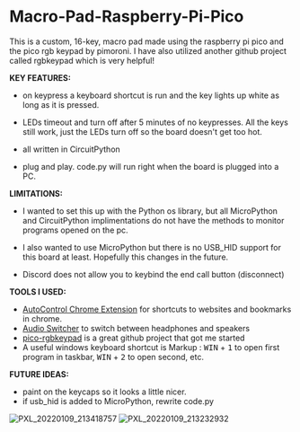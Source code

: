 # Macro-Pad-Raspberry-Pi-Pico
This is a custom, 16-key, macro pad made using the raspberry pi pico and the pico rgb keypad by pimoroni. I have also utilized another github project called rgbkeypad which is very helpful!



**KEY FEATURES:**

  * on keypress a keyboard shortcut is run and the key lights up white as long as it is pressed.
  
  * LEDs timeout and turn off after 5 minutes of no keypresses. All the keys still work, just the LEDs turn off so the board doesn't get too hot.
  
  * all written in CircuitPython
  
  * plug and play. code.py will run right when the board is plugged into a PC.



**LIMITATIONS:**
 
  * I wanted to set this up with the Python os library, but all MicroPython and CircuitPython implimentations do not have the methods to monitor programs opened on the pc.
  
  * I also wanted to use MicroPython but there is no USB_HID support for this board at least. Hopefully this changes in the future.
  
  * Discord does not allow you to keybind the end call button (disconnect)



**TOOLS I USED:**

  * [AutoControl Chrome Extension](https://chrome.google.com/webstore/detail/autocontrol-custom-shortc/lkaihdpfpifdlgoapbfocpmekbokmcfd/related) for shortcuts to websites and   bookmarks in chrome.
  * [Audio Switcher](https://audioswit.ch/er#download) to switch between headphones and speakers
  * [pico-rgbkeypad](https://github.com/martinohanlon/pico-rgbkeypad) is a great github project that got me started
  * A useful windows keyboard shortcut is Markup : <kbd>WIN</kbd> + <kbd>1</kbd> to open first program in taskbar, <kbd>WIN</kbd> + <kbd>2</kbd> to open second, etc.



**FUTURE IDEAS:**
 
  * paint on the keycaps so it looks a little nicer.
  * if usb_hid is added to MicroPython, rewrite code.py
 
![PXL_20220109_213418757](https://user-images.githubusercontent.com/65916505/148702096-f43b39e2-853b-4fdf-8876-185e69089982.jpg)
![PXL_20220109_213232932](https://user-images.githubusercontent.com/65916505/148702098-172b3502-cf49-4fca-931b-7a1f85e40a20.jpg)
